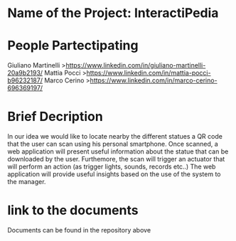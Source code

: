 # Name of the Project: InteractiPedia

# People Partectipating
Giuliano Martinelli  >https://www.linkedin.com/in/giuliano-martinelli-20a9b2193/
Mattia Pocci  >https://www.linkedin.com/in/mattia-pocci-b96232187/
Marco Cerino >https://www.linkedin.com/in/marco-cerino-696369197/

# Brief Decription

In our idea we would like to locate nearby the different statues a QR code that the user can scan using his personal smartphone.
Once scanned, a web application will present useful information about the statue that can be downloaded by the user.
Furthemore, the scan will trigger an actuator that will perform an action (as trigger lights, sounds, records etc..)
The web application will provide useful insights based on the use of the system to the manager.


# link to the documents
Documents can be found in the repository above








